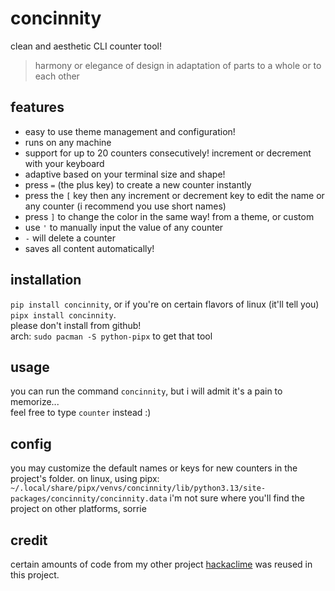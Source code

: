 # concinnity
clean and aesthetic CLI counter tool!
> harmony or elegance of design in adaptation of parts to a whole or to each other

## features
- easy to use theme management and configuration!
- runs on any machine
- support for up to 20 counters consecutively! increment or decrement with your keyboard
- adaptive based on your terminal size and shape!
- press `=` (the plus key) to create a new counter instantly
- press the `[` key then any increment or decrement key to edit the name or any counter (i recommend you use short names)
- press `]` to change the color in the same way! from a theme, or custom
- use `'` to manually input the value of any counter
- `-` will delete a counter
- saves all content automatically!

## installation
`pip install concinnity`, or if you're on certain flavors of linux (it'll tell you) `pipx install concinnity`.\
please don't install from github!\
arch: `sudo pacman -S python-pipx` to get that tool

## usage
you can run the command `concinnity`, but i will admit it's a pain to memorize...\
feel free to type `counter` instead :)

## config
you may customize the default names or keys for new counters in the project's folder. on linux, using pipx:
`~/.local/share/pipx/venvs/concinnity/lib/python3.13/site-packages/concinnity/concinnity.data`
i'm not sure where you'll find the project on other platforms, sorrie

## credit
certain amounts of code from my other project [hackaclime](https://github.com/qwikster/hackaCLIme/) was reused in this project.
